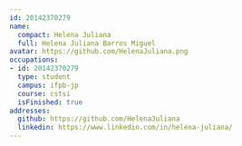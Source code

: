 ```yaml
---
id: 20142370279
name:
  compact: Helena Juliana
  full: Helena Juliana Barros Miguel
avatar: https://github.com/HelenaJuliana.png
occupations:
- id: 20142370279
  type: student
  campus: ifpb-jp
  course: cstsi
  isFinished: true
addresses:
  github: https://github.com/HelenaJuliana
  linkedin: https://www.linkedin.com/in/helena-juliana/
---
```

